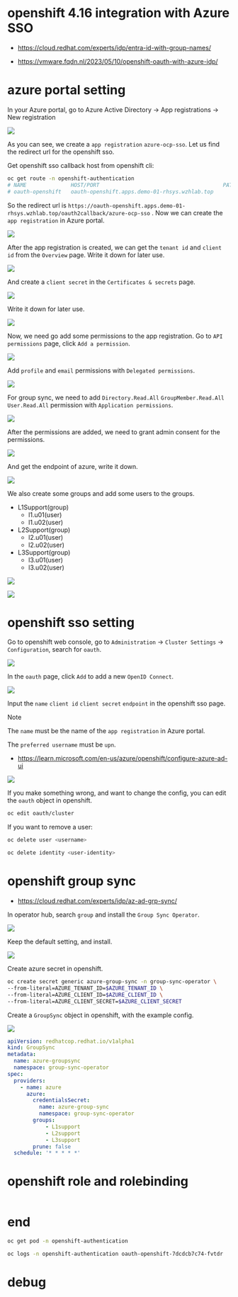 # openshift 4.16 integration with Azure SSO

- https://cloud.redhat.com/experts/idp/entra-id-with-group-names/


- https://vmware.fqdn.nl/2023/05/10/openshift-oauth-with-azure-idp/

# azure portal setting

In your Azure portal, go to Azure Active Directory -> App registrations -> New registration

![](imgs/2024.12.azure.sso.md/2024-12-19-13-07-33.png)

As you can see, we create a `app registration` `azure-ocp-sso`. Let us find the redirect url for the openshift sso.

Get openshift sso callback host from openshift cli:

```bash
oc get route -n openshift-authentication
# NAME              HOST/PORT                                       PATH   SERVICES          PORT   TERMINATION            WILDCARD
# oauth-openshift   oauth-openshift.apps.demo-01-rhsys.wzhlab.top          oauth-openshift   6443   passthrough/Redirect   None
```

So the redirect url is `https://oauth-openshift.apps.demo-01-rhsys.wzhlab.top/oauth2callback/azure-ocp-sso` . Now we can create the `app registration` in Azure portal.

![](imgs/2024.12.azure.sso.md/2024-12-19-13-30-20.png)

After the app registration is created, we can get the `tenant id` and `client id` from the `Overview` page. Write it down for later use. 

![](imgs/2024.12.azure.sso.md/2024-12-19-13-56-45.png)

And create a `client secret` in the `Certificates & secrets` page.

![](imgs/2024.12.azure.sso.md/2024-12-19-13-57-28.png)

Write it down for later use.

![](imgs/2024.12.azure.sso.md/2024-12-19-13-58-21.png)

Now, we need go add some permissions to the app registration. Go to `API permissions` page, click `Add a permission`.

![](imgs/2024.12.azure.sso.md/2024-12-19-14-02-07.png)

Add `profile` and `email` permissions with `Delegated permissions`.

![](imgs/2024.12.azure.sso.md/2024-12-19-14-05-31.png)

For group sync, we need to add `Directory.Read.All` `GroupMember.Read.All` `User.Read.All` permission with `Application permissions`.

![](imgs/2024.12.azure.sso.md/2024-12-19-14-08-23.png)

After the permissions are added, we need to grant admin consent for the permissions.

![](imgs/2024.12.azure.sso.md/2024-12-19-14-10-16.png)

And get the endpoint of azure, write it down.

![](imgs/2024.12.azure.sso.md/2024-12-19-14-12-11.png)

We also create some groups and add some users to the groups.

- L1Support(group)
  - l1.u01(user)
  - l1.u02(user)
- L2Support(group)
  - l2.u01(user)
  - l2.u02(user)
- L3Support(group)
  - l3.u01(user)
  - l3.u02(user)

![](imgs/2024.12.azure.sso.md/2024-12-19-19-50-46.png)

![](imgs/2024.12.azure.sso.md/2024-12-19-19-51-38.png)

# openshift sso setting

Go to openshift web console, go to `Administration` -> `Cluster Settings` -> `Configuration`, search for `oauth`.

![](imgs/2024.12.azure.sso.md/2024-12-19-14-30-41.png)

In the `oauth` page, click `Add` to add a new `OpenID Connect`.

![](imgs/2024.12.azure.sso.md/2024-12-19-14-31-16.png)

Input the `name` `client id` `client secret` `endpoint`  in the openshift sso page. 

> [!NOTE]
> The `name` must be the name of the `app registration` in Azure portal.
>
> The `preferred username` must be `upn`.

- https://learn.microsoft.com/en-us/azure/openshift/configure-azure-ad-ui

![](imgs/2024.12.azure.sso.md/2024-12-19-15-37-55.png)

If you make something wrong, and want to change the config, you can edit the `oauth` object in openshift.
```bash
oc edit oauth/cluster
```

If you want to remove a user:
```bash
oc delete user <username>

oc delete identity <user-identity>
```

# openshift group sync

- https://cloud.redhat.com/experts/idp/az-ad-grp-sync/

In operator hub, search `group` and install the `Group Sync Operator`.

![](imgs/2024.12.azure.sso.md/2024-12-19-17-38-41.png)

Keep the default setting, and install.

![](imgs/2024.12.azure.sso.md/2024-12-19-17-39-49.png)

Create azure secret in openshift.

```bash
oc create secret generic azure-group-sync -n group-sync-operator \
--from-literal=AZURE_TENANT_ID=$AZURE_TENANT_ID \
--from-literal=AZURE_CLIENT_ID=$AZURE_CLIENT_ID \
--from-literal=AZURE_CLIENT_SECRET=$AZURE_CLIENT_SECRET

```

Create a `GroupSync` object in openshift, with the example config.

![](imgs/2024.12.azure.sso.md/2024-12-19-17-50-52.png)

```yaml
apiVersion: redhatcop.redhat.io/v1alpha1
kind: GroupSync
metadata:
  name: azure-groupsync
  namespace: group-sync-operator
spec:
  providers:
    - name: azure
      azure:
        credentialsSecret:
          name: azure-group-sync
          namespace: group-sync-operator
        groups:
            - L1support
            - L2support
            - L3support
        prune: false
  schedule: '* * * * *'
```

# openshift role and rolebinding

```bash


```

# end

```bash
oc get pod -n openshift-authentication

oc logs -n openshift-authentication oauth-openshift-7dcdcb7c74-fvtdr 

```

# debug